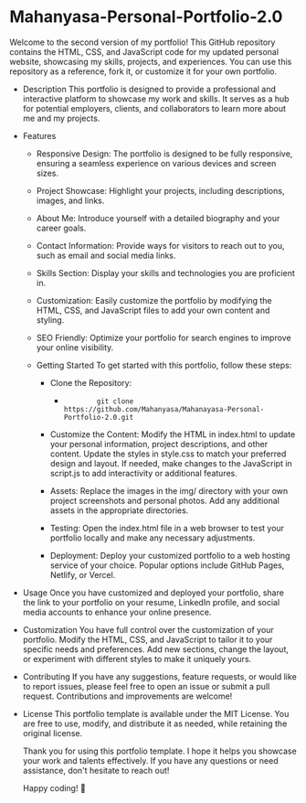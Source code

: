 # Mahanyasa-Personal-Portfolio-2.0
            
Welcome to the second version of my portfolio! This GitHub repository contains the HTML, CSS, and JavaScript code for my updated personal website, showcasing my skills, projects, and experiences. You can use this repository as a                    reference, fork it, or customize it for your own portfolio.
            
- Description
   This portfolio is designed to provide a professional and interactive platform to showcase my work and skills. It serves as a hub for potential employers, clients, and collaborators to learn more about me and my projects.

- Features
   - Responsive Design: The portfolio is designed to be fully responsive, ensuring a seamless experience on various devices and screen sizes.
   - Project Showcase: Highlight your projects, including descriptions, images, and links.
   - About Me: Introduce yourself with a detailed biography and your career goals.
   - Contact Information: Provide ways for visitors to reach out to you, such as email and social media links.
   - Skills Section: Display your skills and technologies you are proficient in.
   - Customization: Easily customize the portfolio by modifying the HTML, CSS, and JavaScript files to add your own content and styling.
   - SEO Friendly: Optimize your portfolio for search engines to improve your online visibility.
            
  - Getting Started
    To get started with this portfolio, follow these steps:
            
    - Clone the Repository:
      -             git clone https://github.com/Mahanyasa/Mahanayasa-Personal-Portfolio-2.0.git
                
    - Customize the Content:
      Modify the HTML in index.html to update your personal information, project descriptions, and other content.
      Update the styles in style.css to match your preferred design and layout.
      If needed, make changes to the JavaScript in script.js to add interactivity or additional features.
                
    - Assets:
      Replace the images in the img/ directory with your own project screenshots and personal photos.
      Add any additional assets in the appropriate directories.
                
     - Testing:
       Open the index.html file in a web browser to test your portfolio locally and make any necessary adjustments.

     - Deployment:
       Deploy your customized portfolio to a web hosting service of your choice. Popular options include GitHub Pages, Netlify, or Vercel.
            
- Usage
  Once you have customized and deployed your portfolio, share the link to your portfolio on your resume, LinkedIn profile, and social media accounts to enhance your online presence.

- Customization
  You have full control over the customization of your portfolio. Modify the HTML, CSS, and JavaScript to tailor it to
  your specific needs and preferences. Add new sections, change the layout, or experiment with different styles to make it uniquely yours.
            
- Contributing
  If you have any suggestions, feature requests, or would like to report issues, please feel free to open an issue or submit a pull request. Contributions and improvements are welcome!
            
- License
  This portfolio template is available under the MIT License. You are free to use, modify, and distribute it as needed, while retaining the original license.
            
  Thank you for using this portfolio template. I hope it helps you showcase your work and talents effectively. If you have any questions or need assistance, don't hesitate to reach out!
            
  Happy coding! 🚀
